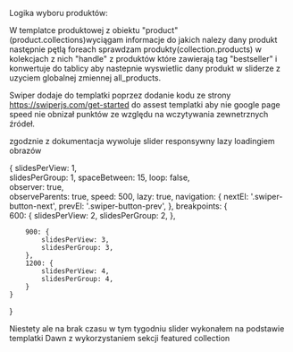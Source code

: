 Logika wyboru produktów:

W templatce produktowej z obiektu "product" (product.collections)wyciągam informacje do jakich nalezy dany produkt następnie pętlą foreach sprawdzam produkty(collection.products) w kolekcjach z nich "handle" z produktów które zawierają tag "bestseller" i konwertuje do tablicy aby nastepnie wyswietlic dany produkt w sliderze z uzyciem globalnej zmiennej all_products.

Swiper dodaje do templatki poprzez dodanie kodu ze strony https://swiperjs.com/get-started do assest templatki aby nie google page speed nie obnizał punktów ze względu na wczytywania zewnetrznych źródeł. 

zgodznie z dokumentacja wywoluje slider responsywny lazy loadingiem obrazów

{
    slidesPerView: 1,    
    slidesPerGroup: 1, 
    spaceBetween: 15,
    loop: false,    
    observer: true,  
    observeParents: true,
    speed: 500,
    lazy: true,
    navigation: {
        nextEl: '.swiper-button-next',
        prevEl: '.swiper-button-prev',
    },
    breakpoints: {               
        600: {
            slidesPerView: 2,
            slidesPerGroup: 2, 
        },
        
        900: {
            slidesPerView: 3,
            slidesPerGroup: 3, 
        },
        1200: {
            slidesPerView: 4,
            slidesPerGroup: 4, 
        }
    }
  }


  Niestety ale na brak czasu w tym tygodniu slider wykonałem na podstawie templatki Dawn z wykorzystaniem sekcji featured collection
